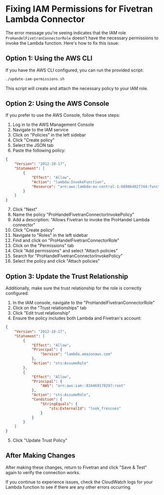 # Fixing IAM Permissions for Fivetran Lambda Connector

The error message you're seeing indicates that the IAM role `ProHandelFivetranConnectorRole` doesn't have the necessary permissions to invoke the Lambda function. Here's how to fix this issue:

## Option 1: Using the AWS CLI

If you have the AWS CLI configured, you can run the provided script:

```bash
./update-iam-permissions.sh
```

This script will create and attach the necessary policy to your IAM role.

## Option 2: Using the AWS Console

If you prefer to use the AWS Console, follow these steps:

1. Log in to the AWS Management Console
2. Navigate to the IAM service
3. Click on "Policies" in the left sidebar
4. Click "Create policy"
5. Select the JSON tab
6. Paste the following policy:

```json
{
    "Version": "2012-10-17",
    "Statement": [
        {
            "Effect": "Allow",
            "Action": "lambda:InvokeFunction",
            "Resource": "arn:aws:lambda:eu-central-1:689864027744:function:ProHandelFivetranConnector"
        }
    ]
}
```

7. Click "Next"
8. Name the policy "ProHandelFivetranConnectorInvokePolicy"
9. Add a description: "Allows Fivetran to invoke the ProHandel Lambda connector"
10. Click "Create policy"
11. Navigate to "Roles" in the left sidebar
12. Find and click on "ProHandelFivetranConnectorRole"
13. Click on the "Permissions" tab
14. Click "Add permissions" and select "Attach policies"
15. Search for "ProHandelFivetranConnectorInvokePolicy"
16. Select the policy and click "Attach policies"

## Option 3: Update the Trust Relationship

Additionally, make sure the trust relationship for the role is correctly configured:

1. In the IAM console, navigate to the "ProHandelFivetranConnectorRole"
2. Click on the "Trust relationships" tab
3. Click "Edit trust relationship"
4. Ensure the policy includes both Lambda and Fivetran's account:

```json
{
    "Version": "2012-10-17",
    "Statement": [
        {
            "Effect": "Allow",
            "Principal": {
                "Service": "lambda.amazonaws.com"
            },
            "Action": "sts:AssumeRole"
        },
        {
            "Effect": "Allow",
            "Principal": {
                "AWS": "arn:aws:iam::834469178297:root"
            },
            "Action": "sts:AssumeRole",
            "Condition": {
                "StringEquals": {
                    "sts:ExternalId": "look_frescoes"
                }
            }
        }
    ]
}
```

5. Click "Update Trust Policy"

## After Making Changes

After making these changes, return to Fivetran and click "Save & Test" again to verify the connection works.

If you continue to experience issues, check the CloudWatch logs for your Lambda function to see if there are any other errors occurring.

